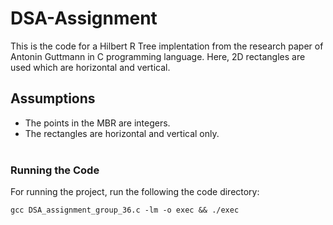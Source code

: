 # DSA-Assignment

This is the code for a Hilbert R Tree implentation from the research paper of Antonin Guttmann in C programming language. Here, 2D rectangles are used which are horizontal and vertical.<br />


## Assumptions

- The points in the MBR are integers.
- The rectangles are horizontal and vertical only.
  <br />
  <br />

### Running the Code

For running the project, run the following the code directory:

```shell
gcc DSA_assignment_group_36.c -lm -o exec && ./exec
```


